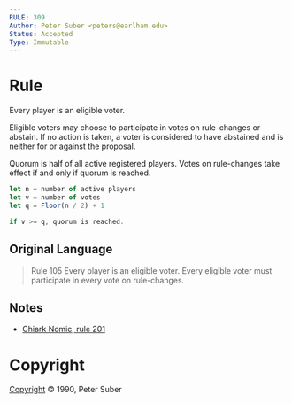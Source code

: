 ```yaml
---
RULE: 309
Author: Peter Suber <peters@earlham.edu>
Status: Accepted
Type: Immutable
---
```


# Rule

Every player is an eligible voter.

Eligible voters may choose to participate in votes on rule-changes or abstain. If no action is taken, a voter is considered to have abstained and is neither for or against the proposal.

Quorum is half of all active registered players. Votes on rule-changes take effect if and only if quorum is reached.

```javascript
let n = number of active players
let v = number of votes
let q = Floor(n / 2) + 1

if v >= q, quorum is reached.
```

## Original Language

>Rule 105
>Every player is an eligible voter. Every eligible voter must participate in every vote on rule-changes.

## Notes

* [Chiark Nomic, rule 201](http://www.chiark.greenend.org.uk/~dricher/Nomic/CN/rules.html)

# Copyright

[Copyright](http://legacy.earlham.edu/~peters/copyrite.htm) © 1990, Peter Suber
